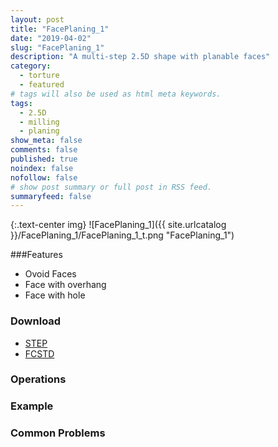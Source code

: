 ```yaml
---
layout: post
title: "FacePlaning_1"
date: "2019-04-02"
slug: "FacePlaning_1"
description: "A multi-step 2.5D shape with planable faces"
category: 
  - torture
  - featured
# tags will also be used as html meta keywords.
tags:
  - 2.5D
  - milling
  - planing
show_meta: false
comments: false
published: true
noindex: false
nofollow: false
# show post summary or full post in RSS feed.
summaryfeed: false
---
```

{:.text-center img}
![FacePlaning_1]({{ site.urlcatalog }}/FacePlaning_1/FacePlaning_1_t.png "FacePlaning_1")

<!--more-->

###Features

* Ovoid Faces
* Face with overhang
* Face with hole


### Download
- [STEP]({{site.urlcatalog}}/FacePlaning_1/FacePlaning_1.step)
- [FCSTD]({{site.urlcatalog}}/FacePlaning_1/FacePlaning_1.fcstd)

### Operations

### Example

### Common Problems



